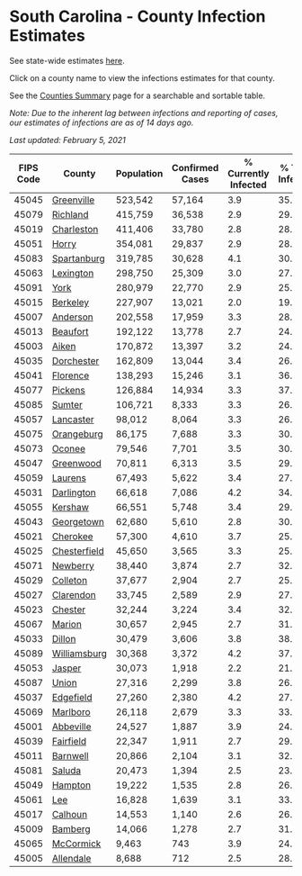 # South Carolina - County Infection Estimates

See state-wide estimates [here](/infections/us-sc).

Click on a county name to view the infections estimates for that county.

See the [Counties Summary](/infections/summary-counties) page for a searchable and sortable table.

*Note: Due to the inherent lag between infections and reporting of cases, our estimates of infections are as of 14 days ago.*

*Last updated: February 5, 2021*

|   FIPS Code |                       County |   Population |   Confirmed Cases |   % Currently Infected |   % Total Infected |
|-------------|------------------------------|--------------|-------------------|------------------------|--------------------|
|       45045 |     [Greenville](greenville) |      523,542 |            57,164 |                    3.9 |               35.3 |
|       45079 |         [Richland](richland) |      415,759 |            36,538 |                    2.9 |               29.8 |
|       45019 |     [Charleston](charleston) |      411,406 |            33,780 |                    2.8 |               28.9 |
|       45051 |               [Horry](horry) |      354,081 |            29,837 |                    2.9 |               28.4 |
|       45083 |   [Spartanburg](spartanburg) |      319,785 |            30,628 |                    4.1 |               30.1 |
|       45063 |       [Lexington](lexington) |      298,750 |            25,309 |                    3.0 |               27.5 |
|       45091 |                 [York](york) |      280,979 |            22,770 |                    2.9 |               25.8 |
|       45015 |         [Berkeley](berkeley) |      227,907 |            13,021 |                    2.0 |               19.7 |
|       45007 |         [Anderson](anderson) |      202,558 |            17,959 |                    3.3 |               28.0 |
|       45013 |         [Beaufort](beaufort) |      192,122 |            13,778 |                    2.7 |               24.6 |
|       45003 |               [Aiken](aiken) |      170,872 |            13,397 |                    3.2 |               24.6 |
|       45035 |     [Dorchester](dorchester) |      162,809 |            13,044 |                    3.4 |               26.3 |
|       45041 |         [Florence](florence) |      138,293 |            15,246 |                    3.1 |               36.7 |
|       45077 |           [Pickens](pickens) |      126,884 |            14,934 |                    3.3 |               37.1 |
|       45085 |             [Sumter](sumter) |      106,721 |             8,333 |                    3.3 |               26.8 |
|       45057 |       [Lancaster](lancaster) |       98,012 |             8,064 |                    3.3 |               26.2 |
|       45075 |     [Orangeburg](orangeburg) |       86,175 |             7,688 |                    3.3 |               30.5 |
|       45073 |             [Oconee](oconee) |       79,546 |             7,701 |                    3.5 |               30.1 |
|       45047 |       [Greenwood](greenwood) |       70,811 |             6,313 |                    3.5 |               29.4 |
|       45059 |           [Laurens](laurens) |       67,493 |             5,622 |                    3.4 |               27.3 |
|       45031 |     [Darlington](darlington) |       66,618 |             7,086 |                    4.2 |               34.4 |
|       45055 |           [Kershaw](kershaw) |       66,551 |             5,748 |                    3.4 |               29.6 |
|       45043 |     [Georgetown](georgetown) |       62,680 |             5,610 |                    2.8 |               30.0 |
|       45021 |         [Cherokee](cherokee) |       57,300 |             4,610 |                    3.7 |               25.3 |
|       45025 | [Chesterfield](chesterfield) |       45,650 |             3,565 |                    3.3 |               25.3 |
|       45071 |         [Newberry](newberry) |       38,440 |             3,874 |                    2.7 |               32.9 |
|       45029 |         [Colleton](colleton) |       37,677 |             2,904 |                    2.7 |               25.6 |
|       45027 |       [Clarendon](clarendon) |       33,745 |             2,589 |                    2.9 |               27.3 |
|       45023 |           [Chester](chester) |       32,244 |             3,224 |                    3.4 |               32.8 |
|       45067 |             [Marion](marion) |       30,657 |             2,945 |                    2.7 |               31.3 |
|       45033 |             [Dillon](dillon) |       30,479 |             3,606 |                    3.8 |               38.1 |
|       45089 | [Williamsburg](williamsburg) |       30,368 |             3,372 |                    4.2 |               37.7 |
|       45053 |             [Jasper](jasper) |       30,073 |             1,918 |                    2.2 |               21.7 |
|       45087 |               [Union](union) |       27,316 |             2,299 |                    3.8 |               26.7 |
|       45037 |       [Edgefield](edgefield) |       27,260 |             2,380 |                    4.2 |               27.7 |
|       45069 |         [Marlboro](marlboro) |       26,118 |             2,679 |                    3.3 |               33.4 |
|       45001 |       [Abbeville](abbeville) |       24,527 |             1,887 |                    3.9 |               24.7 |
|       45039 |       [Fairfield](fairfield) |       22,347 |             1,911 |                    2.7 |               29.0 |
|       45011 |         [Barnwell](barnwell) |       20,866 |             2,104 |                    3.1 |               32.8 |
|       45081 |             [Saluda](saluda) |       20,473 |             1,394 |                    2.5 |               23.5 |
|       45049 |           [Hampton](hampton) |       19,222 |             1,535 |                    2.8 |               26.9 |
|       45061 |                   [Lee](lee) |       16,828 |             1,639 |                    3.1 |               33.9 |
|       45017 |           [Calhoun](calhoun) |       14,553 |             1,140 |                    2.6 |               26.9 |
|       45009 |           [Bamberg](bamberg) |       14,066 |             1,278 |                    2.7 |               31.9 |
|       45065 |       [McCormick](mccormick) |        9,463 |               743 |                    3.9 |               24.7 |
|       45005 |       [Allendale](allendale) |        8,688 |               712 |                    2.5 |               28.1 |